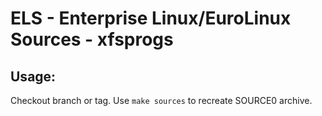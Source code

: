 # ELS - Enterprise Linux/EuroLinux Sources - xfsprogs
 
## Usage:
  Checkout branch or tag. Use `make sources` to recreate  SOURCE0 archive.
